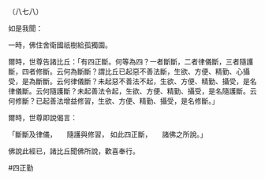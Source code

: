 （八七八）

如是我聞：

一時，佛住舍衛國祇樹給孤獨園。

爾時，世尊告諸比丘：「有四正斷。何等為四？一者斷斷，二者律儀斷，三者隨護斷，四者修斷。云何為斷斷？謂比丘已起惡不善法斷，生欲、方便、精勤、心攝受，是為斷斷。云何律儀斷？未起惡不善法不起，生欲、方便、精勤、攝受，是名律儀斷。云何隨護斷？未起善法令起，生欲、方便、精勤、攝受，是名隨護斷。云何修斷？已起善法增益修習，生欲、方便、精勤、攝受，是名修斷。」

爾時，世尊即說偈言：

「斷斷及律儀，　　隨護與修習，
如此四正斷，　　諸佛之所說。」

佛說此經已，諸比丘聞佛所說，歡喜奉行。



#四正勤
